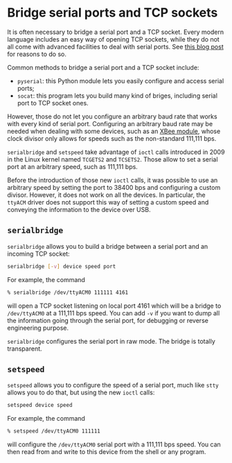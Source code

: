 Bridge serial ports and TCP sockets
===================================

It is often necessary to bridge a serial port and a TCP socket. Every
modern language includes an easy way of opening TCP sockets, while they
do not all come with advanced facilities to deal with serial ports.
See [this blog post](https://www.rfc1149.net/blog/2011/12/01/accessing-serial-ports-the-easy-way/)
for reasons to do so.

Common methods to bridge a serial port and a TCP socket include:

- `pyserial`: this Python module lets you easily configure and access
  serial ports;
- `socat`: this program lets you build many kind of briges, including
  serial port to TCP socket ones.

However, those do not let you configure an arbitrary baud rate that works
with every kind of serial port. Configuring an arbitrary baud rate may be
needed when dealing with some devices, such as an [XBee module](http://www.digi.com/xbee/),
whose clock divisor only allows for speeds such as the non-standard
111,111 bps.

`serialbridge` and `setspeed` take advantage of `ioctl` calls introduced
in 2009 in the Linux kernel named `TCGETS2` and `TCSETS2`. Those allow
to set a serial port at an arbitrary speed, such as 111,111 bps.

Before the introduction of those new `ioctl` calls, it was possible to use
an arbitrary speed by setting the port to 38400 bps and configuring a custom
divisor. However, it does not work on all the devices. In particular, the
`ttyACM` driver does not support this way of setting a custom speed and
conveying the information to the device over USB.

`serialbridge`
--------------

`serialbridge` allows you to build a bridge between a serial port and an incoming TCP socket:

```bash
serialbridge [-v] device speed port
```

For example, the command

```bash
% serialbridge /dev/ttyACM0 111111 4161
```

will open a TCP socket listening on local port 4161 which will be a bridge to `/dev/ttyACM0` at a
111,111 bps speed. You can add `-v` if you want to dump all the information going through the
serial port, for debugging or reverse engineering purpose.

`serialbridge` configures the serial port in raw mode. The bridge is totally transparent.

`setspeed`
----------

`setspeed` allows you to configure the speed of a serial port, much like `stty` allows you to do that,
but using the new `ioctl` calls:

```bash
setspeed device speed
```

For example, the command

```bash
% setspeed /dev/ttyACM0 111111
```

will configure the `/dev/ttyACM0` serial port with a 111,111 bps
speed. You can then read from and write to this device from the shell
or any program.
